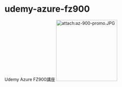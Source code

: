 # udemy-azure-fz900
Udemy Azure FZ900講座
<img src="attach:az-900-promo.JPG" alt="attach:az-900-promo.JPG" title="attach:az-900-promo.JPG" width="200" height="200">

